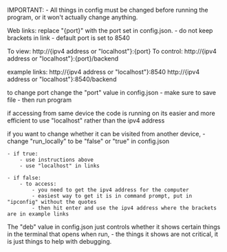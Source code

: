 IMPORTANT:
    - All things in config must be changed before running the program, or it won't actually change anything.

Web links:
replace "{port}" with the port set in config.json.
    - do not keep brackets in link
    - default port is set to 8540

To view: http://{ipv4 address or "localhost"}:{port}
To control: http://{ipv4 address or "localhost"}:{port}/backend

example links:
http://{ipv4 address or "localhost"}:8540
http://{ipv4 address or "localhost"}:8540/backend

to change port change the "port" value in config.json
    - make sure to save file
    - then run program

if accessing from same device the code is running on its easier and more efficient to use "localhost" rather than the ipv4 address

if you want to change whether it can be visited from another device,
    - change "run_locally" to be "false" or "true" in config.json

    - if true:
        - use instructions above
        - use "localhost" in links

    - if false:
        - to access:
            - you need to get the ipv4 address for the computer
            - easiest way to get it is in command prompt, put in "ipconfig" without the quotes
            - then hit enter and use the ipv4 address where the brackets are in example links

 The "deb" value in config.json just controls whether it shows certain things in the terminal that opens when run,
    - the things it shows are not critical, it is just things to help with debugging.

